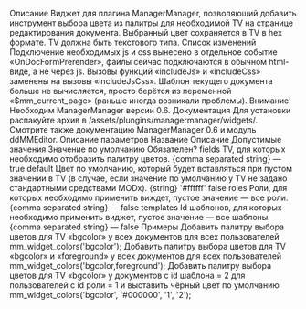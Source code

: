 Описание
Виджет для плагина ManagerManager, позволяющий добавить инструмент выбора цвета из палитры для необходимой TV на странице редактирования документа. Выбранный цвет сохраняется в TV в hex формате.
TV должна быть текстового типа.
Список изменений
Подключение необходимых js и css вынесено в отдельное событие «OnDocFormPrerender», файлы сейчас подключаются в обычном html-виде, а не через js.
Вызовы функций «includeJs» и «includeCss» заменены на вызовы «includeJsCss».
Шаблон текущего документа больше не вычисляется, просто берётся из переменной «$mm_current_page» (раньше иногда возникали проблемы).
Внимание! Необходим ManagerManager версии 0.6.
Документация
Для установки распакуйте архив в /assets/plungins/managermanager/widgets/. Смотрите также документацию ManagerManager 0.6 и модуль ddMMEditor.
Описание параметров
Название	Описание	Допустимые значения	Значение по умолчанию	Обязателен?
fields	TV, для которых необходимо отобразить палитру цветов.	{comma separated string}	—	true
default	Цвет по умолчанию, который будет вставляться при пустом значении в TV (в случае, если значение по умолчанию у TV не задано стандартными средствами MODx).	{string}	'#ffffff'	false
roles	Роли, для которых необходимо применить виждет, пустое значение — все роли.	{comma separated string}	—	false
templates	Id шаблонов, для которых необходимо применить виджет, пустое значение — все шаблоны.	{comma separated string}	—	false
Примеры
Добавить палитру выбора цветов для TV «bgcolor» у всех документов для всех пользователей
mm_widget_colors('bgcolor');
Добавить палитру выбора цветов для TV «bgcolor» и «foreground» у всех документов для всех пользователей
mm_widget_colors('bgcolor,foreground');
Добавить палитру выбора цветов для TV «bgcolor» у документов с id шаблона = 2 для пользователей с id роли = 1 и выставить чёрный цвет по умолчанию
mm_widget_colors('bgcolor', '#000000', '1', '2');